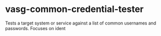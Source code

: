 # vasg-common-credential-tester
Tests a target system or service against a list of common usernames and passwords.  Focuses on ident
